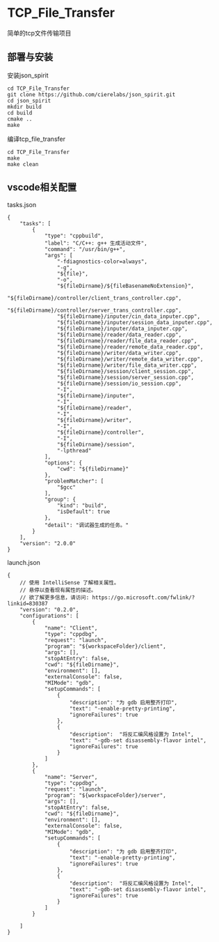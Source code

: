 # TCP_File_Transfer

简单的tcp文件传输项目

部署与安装
---
安装json_spirit

    cd TCP_File_Transfer
    git clone https://github.com/cierelabs/json_spirit.git
    cd json_spirit
    mkdir build
    cd build
    cmake ..
    make

编译tcp_file_transfer
    
    cd TCP_File_Transfer
    make
    make clean

vscode相关配置
---

tasks.json

    {
        "tasks": [
            {
                "type": "cppbuild",
                "label": "C/C++: g++ 生成活动文件",
                "command": "/usr/bin/g++",
                "args": [
                    "-fdiagnostics-color=always",
                    "-g",
                    "${file}",
                    "-o",
                    "${fileDirname}/${fileBasenameNoExtension}",
                    "${fileDirname}/controller/client_trans_controller.cpp",
                    "${fileDirname}/controller/server_trans_controller.cpp",
                    "${fileDirname}/inputer/cin_data_inputer.cpp",
                    "${fileDirname}/inputer/session_data_inputer.cpp",
                    "${fileDirname}/inputer/data_inputer.cpp",
                    "${fileDirname}/reader/data_reader.cpp",
                    "${fileDirname}/reader/file_data_reader.cpp",
                    "${fileDirname}/reader/remote_data_reader.cpp",
                    "${fileDirname}/writer/data_writer.cpp",
                    "${fileDirname}/writer/remote_data_writer.cpp",
                    "${fileDirname}/writer/file_data_writer.cpp",
                    "${fileDirname}/session/client_session.cpp",
                    "${fileDirname}/session/server_session.cpp",
                    "${fileDirname}/session/io_session.cpp",
                    "-I",
                    "${fileDirname}/inputer",
                    "-I",
                    "${fileDirname}/reader",
                    "-I",
                    "${fileDirname}/writer",
                    "-I",
                    "${fileDirname}/controller",
                    "-I",
                    "${fileDirname}/session",
                    "-lpthread"
                ],
                "options": {
                    "cwd": "${fileDirname}"
                },
                "problemMatcher": [
                    "$gcc"
                ],
                "group": {
                    "kind": "build",
                    "isDefault": true
                },
                "detail": "调试器生成的任务。"
            }
        ],
        "version": "2.0.0"
    }



launch.json

    {
        // 使用 IntelliSense 了解相关属性。 
        // 悬停以查看现有属性的描述。
        // 欲了解更多信息，请访问: https://go.microsoft.com/fwlink/?linkid=830387
        "version": "0.2.0",
        "configurations": [
            {
                "name": "Client",
                "type": "cppdbg",
                "request": "launch",
                "program": "${workspaceFolder}/client",
                "args": [],
                "stopAtEntry": false,
                "cwd": "${fileDirname}",
                "environment": [],
                "externalConsole": false,
                "MIMode": "gdb",
                "setupCommands": [
                    {
                        "description": "为 gdb 启用整齐打印",
                        "text": "-enable-pretty-printing",
                        "ignoreFailures": true
                    },
                    {
                        "description":  "将反汇编风格设置为 Intel",
                        "text": "-gdb-set disassembly-flavor intel",
                        "ignoreFailures": true
                    }
                ]
            },
            {
                "name": "Server",
                "type": "cppdbg",
                "request": "launch",
                "program": "${workspaceFolder}/server",
                "args": [],
                "stopAtEntry": false,
                "cwd": "${fileDirname}",
                "environment": [],
                "externalConsole": false,
                "MIMode": "gdb",
                "setupCommands": [
                    {
                        "description": "为 gdb 启用整齐打印",
                        "text": "-enable-pretty-printing",
                        "ignoreFailures": true
                    },
                    {
                        "description":  "将反汇编风格设置为 Intel",
                        "text": "-gdb-set disassembly-flavor intel",
                        "ignoreFailures": true
                    }
                ]
            }

        ]
    }